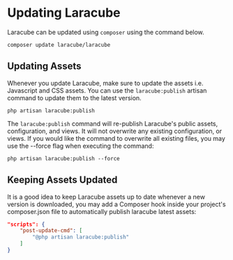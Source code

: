 # Updating Laracube

Laracube can be updated using `composer` using the command below. 

```shell
composer update laracube/laracube
```

## Updating Assets

Whenever you update Laracube, make sure to update the assets i.e. Javascript and CSS assets.
You can use the `laracube:publish` artisan command to update them to the latest version.

```shell
php artisan laracube:publish
```

The `laracube:publish` command will re-publish Laracube's public assets, configuration, and views. 
It will not overwrite any existing configuration, or views. 
If you would like the command to overwrite all existing files, you may use the --force flag when executing the command:

```shell
php artisan laracube:publish --force
```

## Keeping Assets Updated

It is a good idea to keep Laracube assets up to date whenever a new version is downloaded, 
you may add a Composer hook inside your project's composer.json file to automatically publish laracube latest assets:

```json
"scripts": {
    "post-update-cmd": [
        "@php artisan laracube:publish"
    ]
}
```

